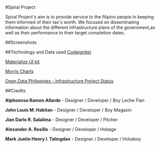 #Spiral Project

Spiral Project's aim is to provide service to the filipino people in keeping them informed of their tax's worth.
We focused on disseminating information about the different infrastructure plans of the government,as well as their performance to their target completion dates.

##Screenshots


##Technology and Data used
[Codeigniter](https://www.codeigniter.com/)

[Materialize UI kit](http://materializecss.com/)

[Morris Charts](http://morrisjs.github.io/morris.js/)

[Open Data Philippines - Infrastructure Project Status](http://data.gov.ph/catalogue/dataset/electronic-project-life-cycle)

##Credits

**Alphonnso Ramon Allarde** - Designer / Developer / Boy Leche Flan

**John Louis M. Habitan** - Designer / Developer / Boy Magasin

**Jian Darlo R. Salalima** - Designer / Developer / Pitcher

**Alexander A. Rosillo** - Designer / Developer / Hokage

**Mark Justin Henry I. Talingdan** - Designer / Developer / Hokaboy
